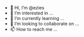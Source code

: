 - 👋 Hi, I’m @ezies
- 👀 I’m interested in ...
- 🌱 I’m currently learning ...
- 💞️ I’m looking to collaborate on ...
- 📫 How to reach me ...

<!---
ezies/ezies is a ✨ special ✨ repository because its `README.md` (this file) appears on your GitHub profile.
You can click the Preview link to take a look at your changes.
--->
